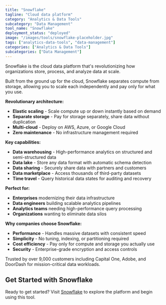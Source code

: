 ```yaml
---
title: "Snowflake"
tagline: "Cloud data platform"
category: "Analytics & Data Tools"
subcategory: "Data Management"
tool_name: "Snowflake"
deployment_status: "deployed"
image: "/images/tools/snowflake-placeholder.jpg"
tags: ["analytics-data-tools", "data-management"]
categories: ["Analytics & Data Tools"]
subcategories: ["Data Management"]
---
```

Snowflake is the cloud data platform that's revolutionizing how organizations store, process, and analyze data at scale.

Built from the ground up for the cloud, Snowflake separates compute from storage, allowing you to scale each independently and pay only for what you use.

**Revolutionary architecture:**
- **Elastic scaling** - Scale compute up or down instantly based on demand
- **Separate storage** - Pay for storage separately, share data without duplication
- **Multi-cloud** - Deploy on AWS, Azure, or Google Cloud
- **Zero maintenance** - No infrastructure management required

**Key capabilities:**
- **Data warehousing** - High-performance analytics on structured and semi-structured data
- **Data lake** - Store any data format with automatic schema detection
- **Data sharing** - Securely share data with partners and customers
- **Data marketplace** - Access thousands of third-party datasets
- **Time travel** - Query historical data states for auditing and recovery

**Perfect for:**
- **Enterprises** modernizing their data infrastructure
- **Data engineers** building scalable analytics pipelines
- **Analytics teams** needing high-performance query processing
- **Organizations** wanting to eliminate data silos

**Why companies choose Snowflake:**
- **Performance** - Handles massive datasets with consistent speed
- **Simplicity** - No tuning, indexing, or partitioning required
- **Cost efficiency** - Pay only for compute and storage you actually use
- **Security** - Enterprise-grade encryption and access controls

Trusted by over 9,000 customers including Capital One, Adobe, and DoorDash for mission-critical data workloads.
## Get Started with Snowflake

Ready to get started? Visit [Snowflake](https://snowflake.com) to explore the platform and begin using this tool.
